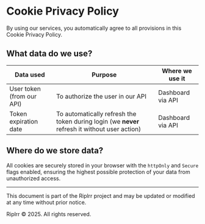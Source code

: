 # Cookie Privacy Policy
By using our services, you automatically agree to all provisions in this Cookie Privacy Policy.

## What data do we use?
| Data used                 | Purpose                                                                                       | Where we use it   |
| ------------------------- | --------------------------------------------------------------------------------------------- | ----------------- |
| User token (from our API) | To authorize the user in our API                                                              | Dashboard via API |
| Token expiration date     | To automatically refresh the token during login (we **never** refresh it without user action) | Dashboard via API |

## Where do we store data?
All cookies are securely stored in your browser with the `httpOnly` and `Secure` flags enabled, ensuring the highest possible protection of your data from unauthorized access.

---

This document is part of the Riplrr project and may be updated or modified at any time without prior notice.

Riplrr © 2025. All rights reserved.
